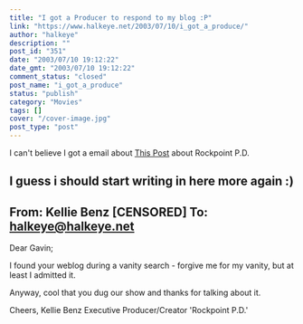 ```yaml
---
title: "I got a Producer to respond to my blog :P"
link: "https://www.halkeye.net/2003/07/10/i_got_a_produce/"
author: "halkeye"
description: ""
post_id: "351"
date: "2003/07/10 19:12:22"
date_gmt: "2003/07/10 19:12:22"
comment_status: "closed"
post_name: "i_got_a_produce"
status: "publish"
category: "Movies"
tags: []
cover: "/cover-image.jpg"
post_type: "post"
---
```


I can't believe I got a email about [This Post](/2003/06/16/rockport_pd/) about Rockpoint P.D.

I guess i should start writing in here more again :)
--------------
From: Kellie Benz [CENSORED]
To: halkeye@halkeye.net
---------------------------------------
Dear Gavin;

I found your weblog during a vanity search - forgive me for my vanity, but
at least I admitted it.

Anyway, cool that you dug our show and thanks for talking about it.

Cheers,
Kellie Benz
Executive Producer/Creator
'Rockpoint P.D.'